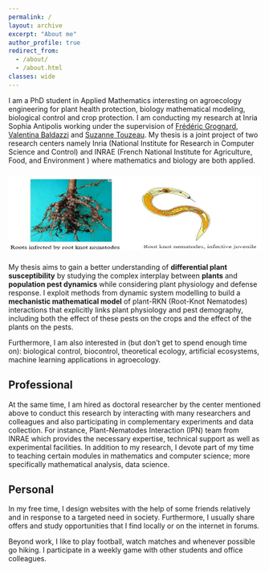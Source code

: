 ```yaml
---
permalink: /
layout: archive
excerpt: "About me"
author_profile: true
redirect_from: 
  - /about/
  - /about.html
classes: wide
---
```

I am a PhD student in Applied Mathematics interesting on agroecology engineering for plant health protection, biology mathematical modeling, biological control and crop protection. I am conducting my research at Inria Sophia Antipolis working under the supervision of [Frédéric Grognard](http://www-sop.inria.fr/members/Frederic.Grognard), [Valentina Baldazzi](https://www.researchgate.net/profile/Valentina-Baldazzi) and [Suzanne Touzeau](https://www6.paca.inrae.fr/institut-sophia-agrobiotech_eng/Research-teams/M2P2/Team-members/TOUZEAU-Suzanne). My thesis is a joint project of two research centers namely Inria (National Institute for Research in Computer Science and Control) and INRAE (French National Institute for Agriculture, Food, and Environment ) where mathematics and biology are both applied.
<img src="../images/background.jpg" width="950px" height="150" vspace="21"><br clear="left">
My thesis aims to gain a better understanding of **differential plant susceptibility** by studying the complex interplay between **plants** and **population pest dynamics** while considering plant physiology and defense response. I exploit methods from dynamic system modelling to build a **mechanistic mathematical model** of plant-RKN (Root-Knot Nematodes) interactions that explicitly links plant physiology and pest demography, including both the effect of these pests on the crops and the effect of the plants on the pests.

Furthermore, I am also interested in (but don’t get to spend enough time on): biological control, biocontrol, theoretical ecology, artificial ecosystems, machine learning applications in agroecology.

## Professional

At the same time, I am hired as doctoral researcher by the center mentioned above to conduct this research by interacting with many researchers and colleagues and also participating in complementary experiments and data collection. For instance, Plant-Nematodes Interaction (IPN) team from INRAE which provides the necessary expertise, technical support as well as experimental facilities. In addition to my research, I devote part of my time to teaching certain modules in mathematics and computer science; more specifically mathematical analysis, data science.

## Personal

In my free time, I design websites with the help of some friends relatively and in response to a targeted need in society. Furthermore, I usually share offers and study opportunities that I find locally or on the internet in forums. 

Beyond work, I like to play football, watch matches and whenever possible go hiking. I participate in a weekly game with other students and office colleagues.
